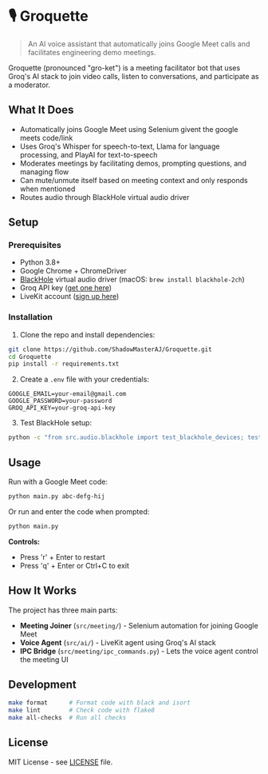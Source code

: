 # 🎙️ Groquette

> An AI voice assistant that automatically joins Google Meet calls and facilitates engineering demo meetings.

Groquette (pronounced "gro-ket") is a meeting facilitator bot that uses Groq's AI stack to join video calls, listen to conversations, and participate as a moderator.

## What It Does

- Automatically joins Google Meet using Selenium givent the google meets code/link
- Uses Groq's Whisper for speech-to-text, Llama for language processing, and PlayAI for text-to-speech
- Moderates meetings by facilitating demos, prompting questions, and managing flow
- Can mute/unmute itself based on meeting context and only responds when mentioned
- Routes audio through BlackHole virtual audio driver

## Setup

### Prerequisites

- Python 3.8+
- Google Chrome + ChromeDriver
- [BlackHole](https://existential.audio/blackhole/) virtual audio driver (macOS: `brew install blackhole-2ch`)
- Groq API key ([get one here](https://console.groq.com/))
- LiveKit account ([sign up here](https://cloud.livekit.io/))

### Installation

1. Clone the repo and install dependencies:
```bash
git clone https://github.com/ShadowMasterAJ/Groquette.git
cd Groquette
pip install -r requirements.txt
```

2. Create a `.env` file with your credentials:
```env
GOOGLE_EMAIL=your-email@gmail.com
GOOGLE_PASSWORD=your-password
GROQ_API_KEY=your-groq-api-key
```

3. Test BlackHole setup:
```bash
python -c "from src.audio.blackhole import test_blackhole_devices; test_blackhole_devices()"
```

## Usage

Run with a Google Meet code:
```bash
python main.py abc-defg-hij
```

Or run and enter the code when prompted:
```bash
python main.py
```

**Controls:**
- Press 'r' + Enter to restart
- Press 'q' + Enter or Ctrl+C to exit

## How It Works

The project has three main parts:
- **Meeting Joiner** (`src/meeting/`) - Selenium automation for joining Google Meet
- **Voice Agent** (`src/ai/`) - LiveKit agent using Groq's AI stack
- **IPC Bridge** (`src/meeting/ipc_commands.py`) - Lets the voice agent control the meeting UI

## Development

```bash
make format      # Format code with black and isort
make lint        # Check code with flake8
make all-checks  # Run all checks
```

## License

MIT License - see [LICENSE](LICENSE) file.
